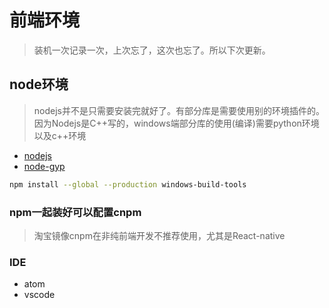 # 前端环境
> 装机一次记录一次，上次忘了，这次也忘了。所以下次更新。
## node环境
> nodejs并不是只需要安装完就好了。有部分库是需要使用别的环境插件的。因为Nodejs是C++写的，windows端部分库的使用(编译)需要python环境以及c++环境
- [nodejs](https://nodejs.org/en/)
- [node-gyp](https://github.com/nodejs/node-gyp)
``` bash
npm install --global --production windows-build-tools
```

### npm一起装好可以配置cnpm
> 淘宝镜像cnpm在非纯前端开发不推荐使用，尤其是React-native
### IDE
- atom
- vscode
